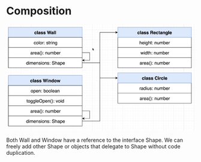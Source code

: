 # Composition
![](images/Pasted%20image%2020211019194131.png)

Both Wall and Window have a reference to the interface Shape. We can freely add other Shape or objects that delegate to Shape without code duplication.